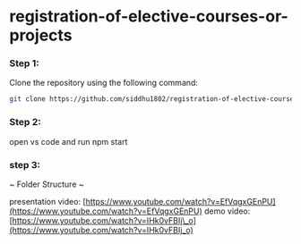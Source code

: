 # registration-of-elective-courses-or-projects
### Step 1:
Clone the repository using the following command:
```bash
git clone https://github.com/siddhu1802/registration-of-elective-courses-or-projects
```
### Step 2:
open vs code and run npm start

### step 3:
~ Folder Structure ~



presentation video: [https://www.youtube.com/watch?v=EfVqgxGEnPU](https://www.youtube.com/watch?v=EfVqgxGEnPU)
demo video: [https://www.youtube.com/watch?v=IHk0vFBIj\_o](https://www.youtube.com/watch?v=IHk0vFBIj_o)
